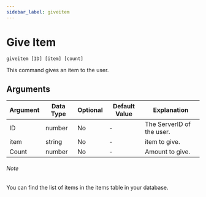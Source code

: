 ```yaml
---
sidebar_label: giveitem
---
```


# Give Item

```
giveitem [ID] [item] [count]
```

This command gives an item to the user.

## Arguments

| Argument   | Data Type | Optional | Default Value |       Explanation         |
|------------|-----------|----------|---------------|---------------------------|
| ID         | number    | No       | -             | The ServerID of the user. |
| item       | string    | No       | -             | item to give.             |
| Count      | number    | No       | -             | Amount to give.           |

###### Note

You can find the list of items in the items table in your database.
